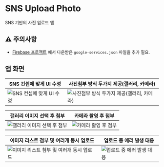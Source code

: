 # SNS Upload Photo
SNS 기반의 사진 업로드 앱

## ⚠️ 주의사항
- [Firebase 프로젝트](https://console.firebase.google.com/u/0/) 에서 다운받은 `google-services.json` 파일을 추가  필요.

## 앱 화면
|SNS 컨셉에 맞게 UI 수정|사진첨부 방식 두가지 제공(갤러리, 카메라)|
|---|---|
|![SNS 컨셉에 맞게 UI 수정](https://i.imgur.com/CwzaMgz.jpg)|![사진첨부 방식 두가지 제공(갤러리, 카메라)](https://i.imgur.com/BVCda1p.jpg)|

|갤러리 이미지 선택 후 첨부|카메라 촬영 후 첨부|
|---|---|
|![갤러리 이미지 선택 후 첨부](https://i.imgur.com/wrinswp.jpg)|![카메라 촬영 후 첨부](https://i.imgur.com/SFDr5EE.jpg)|


|이미지 리스트 첨부 및 여러개 동시 업로드|업로드 중 에러 발생 대응|
|---|---|
|![이미지 리스트 첨부 및 여러개 동시 업로드](https://i.imgur.com/0cZOC4q.jpg)|![업로드 중 에러 발생 대응](https://i.imgur.com/8zfrqkP.jpg)|
